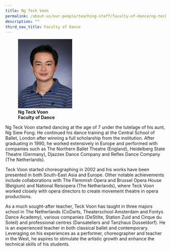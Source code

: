 ```yaml
---
title: Ng Teck Voon
permalink: /about-us/our-people/teaching-staff/faculty-of-dance/ng-teck-voon/
description: ""
third_nav_title: Faculty of Dance
---
```

<figure>
<img style="width:40%" src="/images/ngteckvoon.jpg">
<figcaption> <strong>Ng Teck Voon<br>
Faculty of Dance</strong> </figcaption>
</figure>

Ng Teck Voon started dancing at the age of 7 under the tutelage of his aunt, Ng Siew Fong. He continued his dance training at the Central School of Ballet, London after winning a full scholarship from the institution. After graduating in 1990, he worked extensively in Europe and performed with companies such as The Northern Ballet Theatre (England), Heidelberg State Theatre (Germany), Djazzex Dance Company and Reflex Dance Company (The Netherlands).

  

Teck Voon started choreographing in 2002 and his works have been presented in both South-East Asia and Europe. Other notable achievements include collaborations with The Flemmish Opera and Brussel Opera House (Belgium) and National Reisopera (The Netherlands), where Teck Voon worked closely with opera directors to create movement theatre in opera productions.

  

As a much sought-after teacher, Teck Voon has taught in three majors school in The Netherlands (CoDarts, Theaterschool Amsterdam and Fontys Dance Academy), various companies (DeStilte, Station Zuid and Cirque du Soleil) and professional centres (Dansateliers and Tanzhaus Dusseldorf). He is an experienced teacher in both classical ballet and contemporary. Leveraging on his experiences as a performer, choreographer and teacher in the West, he aspires to stimulate the artistic growth and enhance the technical skills of his students.